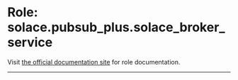 # Role: solace.pubsub_plus.solace_broker_service

Visit [the official documentation site][docs] for role documentation.

   [docs]: https://solace-iot-team.github.io/ansible-solace-collection/roles/solace_broker_service.html


---
